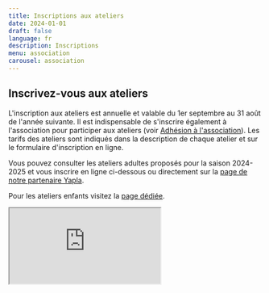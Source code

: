 ```yaml
---
title: Inscriptions aux ateliers
date: 2024-01-01
draft: false
language: fr
description: Inscriptions
menu: association
carousel: association
---
```

## Inscrivez-vous aux ateliers

L'inscription aux ateliers est annuelle et valable du 1er septembre au 31 août de l'année suivante.
Il est indispensable de s'inscrire également à l'association pour participer aux ateliers (voir [Adhésion à l'association](/adherez)).
Les tarifs des ateliers sont indiqués dans la description de chaque atelier et sur le formulaire d'inscription en ligne.

Vous pouvez consulter les ateliers adultes proposés pour la saison 2024-2025 et vous inscrire en ligne ci-dessous ou directement sur la [page de notre partenaire Yapla](https://larchant-animation.s2.yapla.com/fr/ateliers-adultes-2024-2025-14141).

Pour les ateliers enfants visitez la [page dédiée](https://larchant-animation.s2.yapla.com/fr/ateliers-enfants-2024-2025-14144).

<iframe  src="https://larchant-animation.s2.yapla.com/fr/ateliers-adultes-2024-2025-14141"></iframe>
